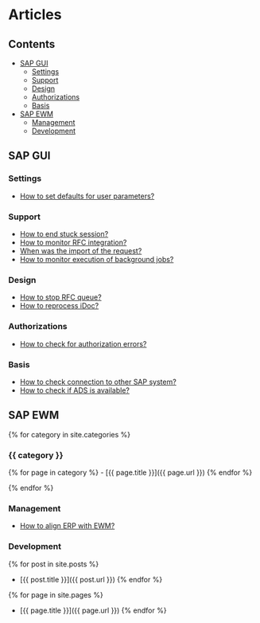 # Articles

## Contents

- [SAP GUI](#sap-gui)
  - [Settings](#settings)
  - [Support](#support)
  - [Design](#design)
  - [Authorizations](#authorizations)
  - [Basis](#basis)
- [SAP EWM](#sap-ewm)
  - [Management](#management)
  - [Development](#development)

## SAP GUI

### Settings

- [How to set defaults for user parameters?](gui/settings/default-user-parameters.md)

### Support

- [How to end stuck session?](gui/support/end-stuck-session.md)
- [How to monitor RFC integration?](gui/support/rfc-monitoring.md)
- [When was the import of the request?](gui/support/when-was-import-of-request.md)
- [How to monitor execution of background jobs?](gui/support/monitor-background-jobs.md)

### Design

- [How to stop RFC queue?](gui/support/rfc-monitoring.md#how-to-stop-rfc-queue)
- [How to reprocess iDoc?](gui/design/reprocess-idoc.md)

### Authorizations

- [How to check for authorization errors?](gui/authorizations/check-for-authorization-errors.md)

### Basis

- [How to check connection to other SAP system?](gui/basis/check-connection-to-sap-system.md)
- [How to check if ADS is available?](gui/basis/check-ads-available.md)

## SAP EWM

{% for category in site.categories %}
  ### {{ category }}
  
  {% for page in category %}
    - [{{ page.title }}]({{ page.url }})
  {% endfor %}
  
{% endfor %}

### Management

- [How to align ERP with EWM?](ewm/management/erp-ewm-alignment.md)

### Development

{% for post in site.posts %}
  - [{{ post.title }}]({{ post.url }})
{% endfor %}

{% for page in site.pages %}
  - [{{ page.title }}]({{ page.url }})
{% endfor %}
